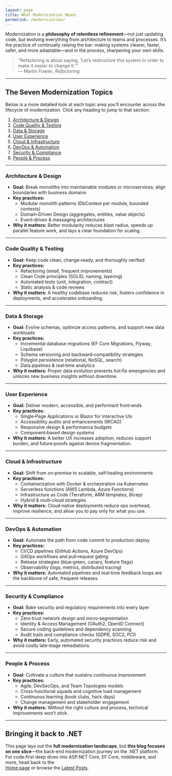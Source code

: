 ```yaml
---
layout: page
title: What Modernization Means
permalink: /modernization/
---
```


Modernization is a **philosophy of relentless refinement**—not just updating code, but evolving everything from architecture to teams and processes. It’s the practice of continually raising the bar: making systems clearer, faster, safer, and more adaptable—and in the process, sharpening your own skills.

> “Refactoring is about saying, ‘Let’s restructure this system in order to make it easier to change it.’”  
> — Martin Fowler, *Refactoring*  

---

## The Seven Modernization Topics

Below is a more detailed look at each topic area you’ll encounter across the lifecycle of modernization. Click any heading to jump to that section:

1. [Architecture & Design](#architecture--design)  
2. [Code Quality & Testing](#code-quality--testing)  
3. [Data & Storage](#data--storage)  
4. [User Experience](#user-experience)  
5. [Cloud & Infrastructure](#cloud--infrastructure)  
6. [DevOps & Automation](#devops--automation)  
7. [Security & Compliance](#security--compliance)  
8. [People & Process](#people--process)  

---

### Architecture & Design

- **Goal:** Break monoliths into maintainable modules or microservices; align boundaries with business domains  
- **Key practices:**  
  - Modular monolith patterns (DbContext per module, bounded contexts)  
  - Domain‑Driven Design (aggregates, entities, value objects)  
  - Event‑driven & messaging architectures  
- **Why it matters:** Better modularity reduces blast radius, speeds up parallel feature work, and lays a clear foundation for scaling.

---

### Code Quality & Testing

- **Goal:** Keep code clean, change‑ready, and thoroughly verified  
- **Key practices:**  
  - Refactoring (small, frequent improvements)  
  - Clean Code principles (SOLID, naming, layering)  
  - Automated tests (unit, integration, contract)  
  - Static analysis & code reviews  
- **Why it matters:** A healthy codebase reduces risk, fosters confidence in deployments, and accelerates onboarding.

---

### Data & Storage

- **Goal:** Evolve schemas, optimize access patterns, and support new data workloads  
- **Key practices:**  
  - Incremental database migrations (EF Core Migrations, Flyway, Liquibase)  
  - Schema versioning and backward‑compatibility strategies  
  - Polyglot persistence (relational, NoSQL, search)  
  - Data pipelines & real‑time analytics  
- **Why it matters:** Proper data evolution prevents hot‑fix emergencies and unlocks new business insights without downtime.

---

### User Experience

- **Goal:** Deliver modern, accessible, and performant front‑ends  
- **Key practices:**  
  - Single‑Page Applications or Blazor for interactive UIs  
  - Accessibility audits and enhancements (WCAG)  
  - Responsive design & performance budgets  
  - Component‑based design systems  
- **Why it matters:** A better UX increases adoption, reduces support burden, and future‑proofs against device fragmentation.

---

### Cloud & Infrastructure

- **Goal:** Shift from on‑premise to scalable, self‑healing environments  
- **Key practices:**  
  - Containerization with Docker & orchestration via Kubernetes  
  - Serverless functions (AWS Lambda, Azure Functions)  
  - Infrastructure as Code (Terraform, ARM templates, Bicep)  
  - Hybrid & multi‑cloud strategies  
- **Why it matters:** Cloud‑native deployments reduce ops overhead, improve resilience, and allow you to pay only for what you use.

---

### DevOps & Automation

- **Goal:** Automate the path from code commit to production deploy  
- **Key practices:**  
  - CI/CD pipelines (GitHub Actions, Azure DevOps)  
  - GitOps workflows and pull‑request gating  
  - Release strategies (blue‑green, canary, feature flags)  
  - Observability (logs, metrics, distributed tracing)  
- **Why it matters:** Automated pipelines and real‑time feedback loops are the backbone of safe, frequent releases.

---

### Security & Compliance

- **Goal:** Bake security and regulatory requirements into every layer  
- **Key practices:**  
  - Zero‑trust network design and micro‑segmentation  
  - Identity & Access Management (OAuth2, OpenID Connect)  
  - Secure coding guidelines and dependency scanning  
  - Audit trails and compliance checks (GDPR, SOC2, PCI)  
- **Why it matters:** Early, automated security practices reduce risk and avoid costly late‑stage remediations.

---

### People & Process

- **Goal:** Cultivate a culture that sustains continuous improvement  
- **Key practices:**  
  - Agile, DevSecOps, and Team Topologies models  
  - Cross‑functional squads and cognitive load management  
  - Continuous learning (book clubs, hack days)  
  - Change management and stakeholder engagement  
- **Why it matters:** Without the right culture and process, technical improvements won’t stick.

---

## Bringing it back to .NET

This page lays out the **full modernization landscape**, but **this blog focuses on one slice**—the back‑end modernization journey on the .NET platform. For code‑first deep dives into ASP.NET Core, EF Core, middleware, and more, head back to the  
[Home page](/) or browse the [Latest Posts](/posts/).
